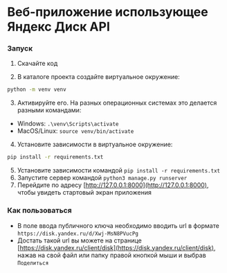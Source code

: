 # Веб-приложение использующее Яндекс Диск API

### Запуск

1) Скачайте код

2) В каталоге проекта создайте виртуальное окружение:
```sh
python -m venv venv
```
3) Активируйте его. На разных операционных системах это делается разными командами:

- Windows: `.\venv\Scripts\activate`
- MacOS/Linux: `source venv/bin/activate`

4) Установите зависимости в виртуальное окружение:
```sh
pip install -r requirements.txt
```
5) Установите зависимости командой `pip install -r requirements.txt`
6) Запустите сервер командой `python3 manage.py runserver`
7) Перейдите по адресу [http://127.0.0.1:8000](http://127.0.0.1:8000), чтобы увидеть стартовый экран приложения

### Как пользоваться

- В поле ввода публичного ключа необходимо вводить url в формате `https://disk.yandex.ru/d/Xwj-MsN8PVucPg`
- Достать такой url вы можете на странице [https://disk.yandex.ru/client/disk](https://disk.yandex.ru/client/disk), нажав на свой файл или папку правой кнопкой мыши и выбрав `Поделиться`